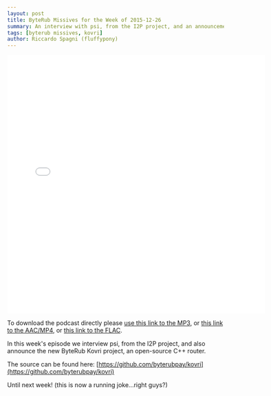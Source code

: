 ```yaml
---
layout: post
title: ByteRub Missives for the Week of 2015-12-26
summary: An interview with psi, from the I2P project, and an announcement of the ByteRub Kovri project
tags: [byterub missives, kovri]
author: Riccardo Spagni (fluffypony)
---
```


<div class="text-center"><iframe style="border: none" src="//html5-player.libsyn.com/embed/episode/id/4038955/height/360/width/640/theme/standard-mini/direction/no/autoplay/no/autonext/no/thumbnail/yes/preload/no/no_addthis/no/" height="600" width="600" scrolling="no"  allowfullscreen webkitallowfullscreen mozallowfullscreen oallowfullscreen msallowfullscreen></iframe></div>

To download the podcast directly please [use this link to the MP3](http://traffic.libsyn.com/byterub/ByteRub_Missives_Podcast_for_the_week_of_2015-12-26.mp3), or [this link to the AAC/MP4](http://traffic.libsyn.com/byterub/ByteRub_Missives_Podcast_for_the_week_of_2015-12-26.mp4), or [this link to the FLAC](http://traffic.libsyn.com/byterub/ByteRub_Missives_Podcast_for_the_week_of_2015-12-26.flac).

In this week's episode we interview psi, from the I2P project, and also announce the new ByteRub Kovri project, an open-source C++ router.

The source can be found here: [https://github.com/byterubpay/kovri](https://github.com/byterubpay/kovri)

Until next week! (this is now a running joke...right guys?)
